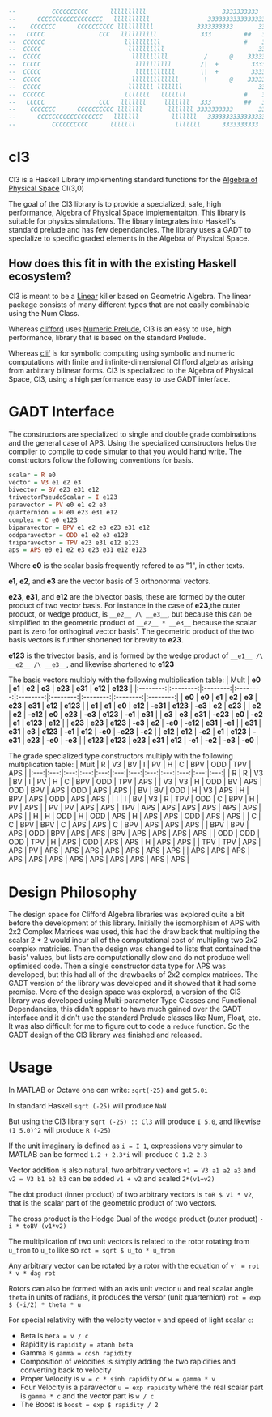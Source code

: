 
```haskell
--          CCCCCCCCCC      llllllllll                     3333333333
--      CCCCCCCCCCCCCCCCCC   llllllllll                333333333333333333
--    CCCCCCC      CCCCCCCCCC llllllllll            3333333333       333333
--   CCCCC               CCC   llllllllll            333         ##   33333
--  CCCCCC                      llllllllll                       #    33333
--  CCCCC                        llllllllll                          33333
--  CCCCC                         llllllllll          /      @    333333
--  CCCCC                          llllllllll        /|  +         33333
--  CCCCC                          lllllllllll       \|  +         33333
--  CCCCC                         lllllllllllll       \      @    333333
--  CCCCC                        lllllll lllllll                     33333
--  CCCCCC                      lllllll   lllllll                #    33333
--   CCCCC               CCC   lllllll     lllllll   333         ##   33333
--    CCCCCCC      CCCCCCCCCC lllllll       lllllll 3333333333       333333
--      CCCCCCCCCCCCCCCCCC   lllllll         lllllll   333333333333333333
--          CCCCCCCCCC      lllllll           lllllll      3333333333
```



# cl3
Cl3 is a Haskell Library implementing standard functions for the [Algebra of Physical Space](https://en.wikipedia.org/wiki/Algebra_of_physical_space) Cl(3,0)

The goal of the Cl3 library is to provide a specialized, safe, high performance, Algebra of Physical Space implementaiton.
This library is suitable for physics simulations.  The library integrates into Haskell's standard prelude and has few dependancies.
The library uses a GADT to specialize to specific graded elements in the Algebra of Physical Space.

## How does this fit in with the existing Haskell ecosystem?
Cl3 is meant to be a [Linear](https://hackage.haskell.org/package/linear) killer based on Geometric Algebra.  The linear package
consists of many different types that are not easily combinable using the Num Class.

Whereas [clifford](https://hackage.haskell.org/package/clifford) uses [Numeric Prelude](https://hackage.haskell.org/package/numeric-prelude), 
Cl3 is an easy to use, high performance, library that is based on the standard Prelude.

Whereas [clif](https://hackage.haskell.org/package/clif) is for symbolic computing using symbolic and numeric computations
with finite and infinite-dimensional Clifford algebras arising from arbitrary bilinear forms.  Cl3 is specialized to the
Algebra of Physical Space, Cl3, using a high performance easy to use GADT interface.

# GADT Interface
The constructors are specialized to single and double grade combinations and the general case of APS.
Using the specialized constructors helps the complier to compile to code simular to that you would hand write.
The constructors follow the following conventions for basis.

```haskell
scalar = R e0
vector = V3 e1 e2 e3
bivector = BV e23 e31 e12
trivectorPseudoScalar = I e123
paravector = PV e0 e1 e2 e3
quarternion = H e0 e23 e31 e12
complex = C e0 e123
biparavector = BPV e1 e2 e3 e23 e31 e12
oddparavector = ODD e1 e2 e3 e123
triparavector = TPV e23 e31 e12 e123
aps = APS e0 e1 e2 e3 e23 e31 e12 e123
```

Where __e0__ is the scalar basis frequently refered to as "1", in other texts.

__e1__, __e2__, and __e3__ are the vector basis of 3 orthonormal vectors.

__e23__, __e31__, and __e12__ are the bivector basis, these are formed by the outer product of two vector basis. For instance in the case of __e23__,the outer product, or wedge product, is `__e2__ /\ __e3__`, but because this can be simplified to the geometric product of `__e2__ * __e3__` because the scalar part is zero for orthoginal vector basis'.  The geometric product of the two basis vectors is further shortened for brevity to __e23__.

__e123__ is the trivector basis, and is formed by the wedge product of `__e1__ /\ __e2__ /\ __e3__`, and likewise shortened to __e123__


The basis vectors multiply with the following multiplication table:
|    Mult  |   __e0__ |   __e1__ |   __e2__ |   __e3__ |  __e23__ |  __e31__ |  __e12__ | __e123__ |
|:--------:|:--------:|:--------:|:--------:|:--------:|:--------:|:--------:|:--------:|:--------:|
|   __e0__ |   __e0__ |   __e1__ |   __e2__ |   __e3__ |  __e23__ |  __e31__ |  __e12__ | __e123__ |
|   __e1__ |   __e1__ |   __e0__ |  __e12__ | __-e31__ | __e123__ |  __-e3__ |   __e2__ |  __e23__ |
|   __e2__ |   __e2__ | __-e12__ |   __e0__ |  __e23__ |  __-e3__ | __e123__ |  __-e1__ |  __e31__ |
|   __e3__ |   __e3__ |  __e31__ | __-e23__ |   __e0__ |  __-e2__ |   __e1__ | __e123__ |  __e12__ |
|  __e23__ |  __e23__ | __e123__ |  __-e3__ |   __e2__ |  __-e0__ | __-e12__ |  __e31__ |  __-e1__ |
|  __e31__ |  __e31__ |   __e3__ | __e123__ |  __-e1__ |  __e12__ |  __-e0__ | __-e23__ |  __-e2__ |
|  __e12__ |  __e12__ |  __-e2__ |   __e1__ | __e123__ | __-e31__ |  __e23__ |  __-e0__ |  __-e3__ |
| __e123__ | __e123__ |  __e23__ |  __e31__ |  __e12__ |  __-e1__ |  __-e2__ |  __-e3__ |  __-e0__ |


The grade specialized type constructors multiply with the following multiplication table:
| Mult |  R |  V3 |  BV |   I |  PV |   H |   C | BPV | ODD | TPV | APS |
|:---:|:---:|:---:|:---:|:---:|:---:|:---:|:---:|:---:|:---:|:---:|:---:|
|   R |   R |  V3 |  BV |   I |  PV |   H |   C | BPV | ODD | TPV | APS |
|  V3 |  V3 |   H | ODD |  BV | APS | ODD | BPV | APS | ODD | APS | APS |
|  BV |  BV | ODD |   H |  V3 | APS |   H | BPV | APS | ODD | APS | APS |
|   I |   I |  BV |  V3 |   R | TPV | ODD |   C | BPV |   H |  PV | APS |
|  PV |  PV | APS | APS | TPV | APS | APS | APS | APS | APS | APS | APS |
|   H |   H | ODD |   H | ODD | APS |   H | APS | APS | ODD | APS | APS |
|   C |   C | BPV | BPV |   C | APS | APS |   C | BPV | APS | APS | APS |
| BPV | BPV | APS | ODD | BPV | APS | APS | BPV | APS | APS | APS | APS |
| ODD | ODD | ODD | TPV |   H | APS | ODD | APS | APS |   H | APS | APS |
| TPV | TPV | APS | APS |  PV | APS | APS | APS | APS | APS | APS | APS |
| APS | APS | APS | APS | APS | APS | APS | APS | APS | APS | APS | APS |


# Design Philosophy
The design space for Clifford Algebra libraries was explored quite a bit before the development of this library.  Initially the isomorphism of APS with 2x2 Complex Matrices was used, this had the draw back that multipling the scalar 2 * 2 would incur all of the computational cost of multipling two 2x2 complex matricies.
Then the design was changed to lists that contained the basis' values, but lists are computationally slow and do not produce well optimised code.
Then a single constructor data type for APS was developed, but this had all of the drawbacks of 2x2 complex matrices.
The GADT version of the library was developed and it showed that it had some promise.
More of the design space was explored, a version of the Cl3 library was developed using Multi-parameter Type Classes and Functional Dependancies, this didn't appear to have much gained over the GADT interface and it didn't use the standard Prelude classes like Num, Float, etc.  It was also difficult for me to figure out to code a `reduce` function. 
So the GADT design of the Cl3 library was finished and released.


# Usage
In MATLAB or Octave one can write: `sqrt(-25)` and get `5.0i`

In standard Haskell `sqrt (-25)` will produce `NaN`

But using the Cl3 library `sqrt (-25) :: Cl3` will produce `I 5.0`, and likewise `(I 5.0)^2` will produce `R (-25)`

If the unit imaginary is defined as `i = I 1`, expressions very simular to MATLAB can be formed `1.2 + 2.3*i` will produce `C 1.2 2.3`

Vector addition is also natural, two arbitrary vectors `v1 = V3 a1 a2 a3` and `v2 = V3 b1 b2 b3` can be added `v1 + v2` and scaled `2*(v1+v2)`

The dot product (inner product) of two arbitrary vectors is `toR $ v1 * v2`, that is the scalar part of the geometric product of two vectors.

The cross product is the Hodge Dual of the wedge product (outer product) `-i * toBV (v1*v2)`

The multiplication of two unit vectors is related to the rotor rotating from `u_from` to `u_to` like so `rot = sqrt $ u_to * u_from`

Any arbitrary vector can be rotated by a rotor with the equation of `v' = rot * v * dag rot`

Rotors can also be formed with an axis unit vector `u` and real scalar angle `theta` in units of radians, it produces the versor (unit quarternion) `rot = exp $ (-i/2) * theta * u`

For special relativity with the velocity vector `v` and speed of light scalar `c`:
* Beta is `beta = v / c`
* Rapidity is `rapidity = atanh beta`
* Gamma is `gamma = cosh rapidity`
* Composition of velocities is simply adding the two rapidities and converting back to velocity
* Proper Velocity is `w = c * sinh rapidity` or `w = gamma * v`
* Four Velocity is a paravector `u = exp rapidity` where the real scalar part is `gamma * c` and the vector part is `w / c`
* The Boost is `boost = exp $ rapidity / 2`

